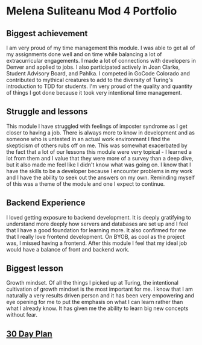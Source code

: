 # Melena Suliteanu Mod 4 Portfolio

## Biggest achievement

I am very proud of my time management this module. I was able to get all of my assignments done well and on time while balancing a lot of extracurricular engagements. I made a lot of connections with developers in Denver and applied to jobs. I also participated actively in Joan Clarke, Student Advisory Board, and Pahlka. I competed in GoCode Colorado and contributed to mythical creatures to add to the diversity of Turing's introduction to TDD for students. I'm very proud of the quality and quantity of things I got done because it took very intentional time management.

## Struggle and lessons

This module I have struggled with feelings of imposter syndrome as I get closer to having a job. There is always more to know in development and as someone who is untested in an actual work environment I find the skepticism of others rubs off on me. This was somewhat exacerbated by the fact that a lot of our lessons this module were very topical - I learned a lot from them and I value that they were more of a survey than a deep dive, but it also made me feel like I didn't know what was going on. I know that I have the skills to be a developer because I encounter problems in my work and I have the ability to seek out the answers on my own. Reminding myself of this was a theme of the module and one I expect to continue.

## Backend Experience

I loved getting exposure to backend development. It is deeply gratifying to understand more deeply how servers and databases are set up and I feel that I have a good foundation for learning more. It also confirmed for me that I really love frontend development. On BYOB, as cool as the project was, I missed having a frontend. After this module I feel that my ideal job would have a balance of front and backend work.

## Biggest lesson

Growth mindset. Of all the things I picked up at Turing, the intentional cultivation of growth mindset is the most important for me. I know that I am naturally a very results driven person and it has been very empowering and eye opening for me to put the emphasis on what I can learn rather than what I already know. It has given me the ability to learn big new concepts without fear.




## [30 Day Plan](https://gist.github.com/farmermel/112bf837e78261c3e80fda390adc7bc0)
